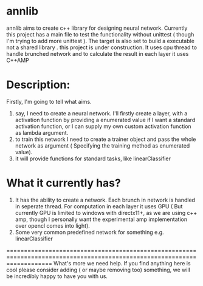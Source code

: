 annlib
======
annlib aims to create c++ library for designing neural network. Currently this project has a main file to test the functionality without unittest ( though I'm trying to add more unittest ). The target is also
set to build a executable not a shared library . this project is under construction. It uses cpu thread to handle brunched network and to calculate the result in each layer it uses C++AMP

Description:
=========================================================================================================================
Firstly, I'm going to tell what aims.
  1) say, I need to create a neural network. I'll firstly create a layer, with a activation function by providing a enumerated value if I want a standard activation function, or I can supply my own custom activation function as lambda argument.
  2) to train this network I need to create a trainer object and pass the whole network as argument ( Specifying the training method as enumerated value).
  3) it will provide functions for standard tasks, like linearClassifier

What it currently has?
=========================================================================================================================

  1) It has the ability to create a network. Each brunch in network is handled in seperate thread. For computation in each layer it uses GPU ( But currently GPU is limited to windows with directx11+, as we are using c++ amp, though I personally
  want the experimental amp implementation over opencl comes into light).
  2) Some very common predefined network for something e.g. linearClassifier
  
=========================================================================================================================
What's more we need help. If you find anything here is cool please consider adding ( or maybe removing too) something, we will be incredibly happy to have you with us.

